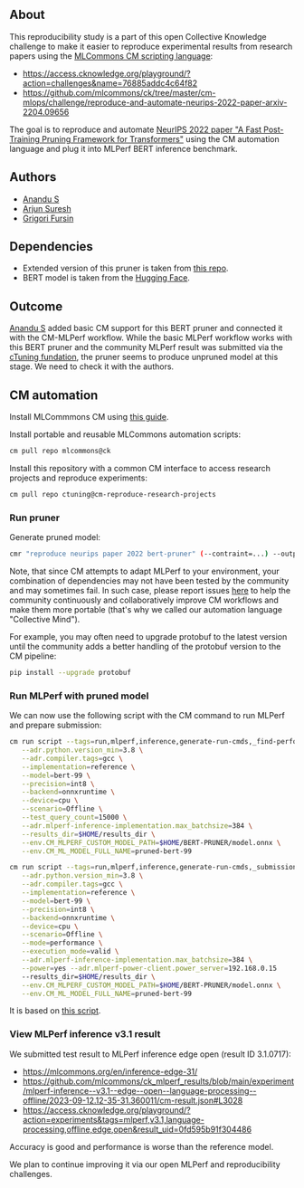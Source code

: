 ## About

This reproducibility study is a part of this open Collective Knowledge challenge 
to make it easier to reproduce experimental results from research papers 
using the [MLCommons CM scripting language](https://github.com/mlcommons/ck):
* https://access.cknowledge.org/playground/?action=challenges&name=76885addc4c64f82
* https://github.com/mlcommons/ck/tree/master/cm-mlops/challenge/reproduce-and-automate-neurips-2022-paper-arxiv-2204.09656

The goal is to reproduce and automate [NeurIPS 2022 paper "A Fast Post-Training Pruning Framework for Transformers"](https://arxiv.org/abs/2204.09656)
using the CM automation language and plug it into MLPerf BERT inference benchmark.

## Authors

* [Anandu S](https://access.cknowledge.org/playground/?action=contributors&name=457012971d334b25)
* [Arjun Suresh](https://www.linkedin.com/in/arjunsuresh)
* [Grigori Fursin](https://cKnowledge.org/gfursin)

## Dependencies

* Extended version of this pruner is taken from [this repo](https://github.com/cknowledge/retraining-free-pruning).
* BERT model is taken from the [Hugging Face](https://huggingface.co/cknowledge/mlperf-inference-bert-pytorch-fp32-squad-v1.1/tree/main).

## Outcome

[Anandu S](https://access.cknowledge.org/playground/?action=contributors&name=457012971d334b25) 
added basic CM support for this BERT pruner and connected it with the CM-MLPerf workflow.
While the basic MLPerf workflow works with this BERT pruner and the community MLPerf result
was submitted via the [cTuning fundation](https://cTuning.org), the pruner seems to produce unpruned model
at this stage. We need to check it with the authors.

## CM automation

Install MLCommmons CM using [this guide](https://github.com/mlcommons/ck/blob/master/docs/installation.md).

Install portable and reusable MLCommons automation scripts: 

```bash
cm pull repo mlcommons@ck
```

Install this repository with a common CM interface to access research projects and reproduce experiments:

```bash
cm pull repo ctuning@cm-reproduce-research-projects
```

### Run pruner

Generate pruned model:

```bash
cmr "reproduce neurips paper 2022 bert-pruner" (--contraint=...) --output_dir=$HOME/BERT-PRUNER
```

Note, that since CM attempts to adapt MLPerf to your environment, your combination of dependencies
may not have been tested by the community and may sometimes fail. In such case, please
report issues [here](https://github.com/mlcommons/ck/issues) to help the community
continuously and collaboratively improve CM workflows and make them more portable 
(that's why we called our automation language "Collective Mind").

For example, you may often need to upgrade protobuf to the latest version until the community adds a better
handling of the protobuf version to the CM pipeline:

```bash
pip install --upgrade protobuf
```

### Run MLPerf with pruned model

We can now use the following script with the CM command to run MLPerf and prepare submission:

```bash
cm run script --tags=run,mlperf,inference,generate-run-cmds,_find-performance  \
   --adr.python.version_min=3.8 \
   --adr.compiler.tags=gcc \
   --implementation=reference \
   --model=bert-99 \
   --precision=int8 \
   --backend=onnxruntime \
   --device=cpu \
   --scenario=Offline \
   --test_query_count=15000 \
   --adr.mlperf-inference-implementation.max_batchsize=384 \
   --results_dir=$HOME/results_dir \
   --env.CM_MLPERF_CUSTOM_MODEL_PATH=$HOME/BERT-PRUNER/model.onnx \
   --env.CM_ML_MODEL_FULL_NAME=pruned-bert-99

cm run script --tags=run,mlperf,inference,generate-run-cmds,_submission  \
   --adr.python.version_min=3.8 \
   --adr.compiler.tags=gcc \
   --implementation=reference \
   --model=bert-99 \
   --precision=int8 \
   --backend=onnxruntime \
   --device=cpu \
   --scenario=Offline \
   --mode=performance \
   --execution_mode=valid \
   --adr.mlperf-inference-implementation.max_batchsize=384 \
   --power=yes --adr.mlperf-power-client.power_server=192.168.0.15
   --results_dir=$HOME/results_dir \
   --env.CM_MLPERF_CUSTOM_MODEL_PATH=$HOME/BERT-PRUNER/model.onnx \
   --env.CM_ML_MODEL_FULL_NAME=pruned-bert-99
```

It is based on [this script]( https://github.com/mlcommons/ck/blob/master/docs/mlperf/inference/bert/run_custom_onnx_models.sh ).


### View MLPerf inference v3.1 result

We submitted test result to MLPerf inference edge open (result ID 3.1.0717):
* https://mlcommons.org/en/inference-edge-31/
* https://github.com/mlcommons/ck_mlperf_results/blob/main/experiment/mlperf-inference--v3.1--edge--open--language-processing--offline/2023-09-12.12-35-31.360011/cm-result.json#L3028
* https://access.cknowledge.org/playground/?action=experiments&tags=mlperf,v3.1,language-processing,offline,edge,open&result_uid=0fd595b91f304486

Accuracy is good and performance is worse than the reference model.

We plan to continue improving it via our open MLPerf and reproducibility challenges.


